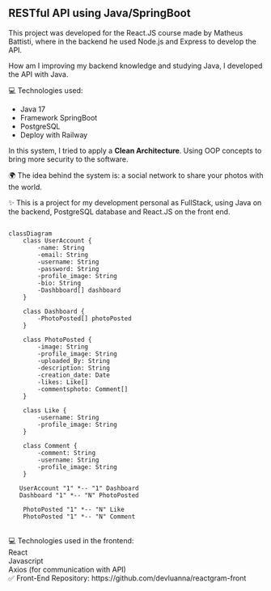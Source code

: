 ## RESTful API using Java/SpringBoot

This project was developed for the React.JS course made by Matheus Battisti, where in the backend he used Node.js and Express to develop the API.

How am I improving my backend knowledge and studying Java, I developed the API with Java.

💻 Technologies ​​used:
- Java 17
- Framework SpringBoot
- PostgreSQL
- Deploy with Railway

In this system, I tried to apply a **Clean Architecture**.
Using OOP concepts to bring more security to the software.

🌍 The idea behind the system is: a social network to share your photos with the world.<br />

✨ This is a project for my development personal as FullStack, using Java on the backend, PostgreSQL database and React.JS on the front end.


``` mermaid

classDiagram
    class UserAccount {
        -name: String
        -email: String
        -username: String
        -password: String
        -profile_image: String
        -bio: String
        -Dashbboard[] dashboard
    }

    class Dashboard {
        -PhotoPosted[] photoPosted
    }

    class PhotoPosted {
        -image: String
        -profile_image: String
        -uploaded_By: String
        -description: String
        -creation_date: Date
        -likes: Like[]
        -commentsphoto: Comment[]
    }

    class Like {
        -username: String
        -profile_image: String
    }

    class Comment {
        -comment: String
        -username: String
        -profile_image: String
    }

   UserAccount "1" *-- "1" Dashboard
   Dashboard "1" *-- "N" PhotoPosted

    PhotoPosted "1" *-- "N" Like
    PhotoPosted "1" *-- "N" Comment

```



<br />
💻 Technologies used in the frontend:<br />
React
<br />
Javascript
<br />
Axios (for communication with API)
<br />
✅ Front-End Repository: https://github.com/devluanna/reactgram-front
